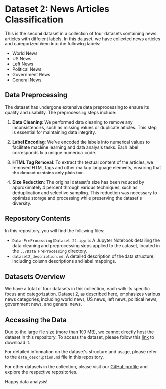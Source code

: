 # Dataset 2: News Articles Classification

This is the second dataset in a collection of four datasets containing news articles with different labels. In this dataset, we have collected news articles and categorized them into the following labels:

- World News
- US News
- Left News
- Political News
- Government News
- General News

## Data Preprocessing

The dataset has undergone extensive data preprocessing to ensure its quality and usability. The preprocessing steps include:

1. **Data Cleaning**: We performed data cleaning to remove any inconsistencies, such as missing values or duplicate articles. This step is essential for maintaining data integrity.

2. **Label Encoding**: We've encoded the labels into numerical values to facilitate machine learning and data analysis tasks. Each label corresponds to a unique numerical code.

3. **HTML Tag Removal**: To extract the textual content of the articles, we removed HTML tags and other markup language elements, ensuring that the dataset contains only plain text.

4. **Size Reduction**: The original dataset's size has been reduced by approximately 4 percent through various techniques, such as deduplication and selective sampling. This reduction was necessary to optimize storage and processing while preserving the dataset's diversity.

## Repository Contents

In this repository, you will find the following files:

- `Data-PreProcessing(Dataset 2).ipynb`: A Jupyter Notebook detailing the data cleaning and preprocessing steps applied to the dataset, located in the `../Data PreProcessing` directory.
- `dataset2_description.md`: A detailed description of the data structure, including column descriptions and label mappings.

## Datasets Overview

We have a total of four datasets in this collection, each with its specific focus and categorization. Dataset 2, as described here, emphasizes various news categories, including world news, US news, left news, political news, government news, and general news.

## Accessing the Data

Due to the large file size (more than 100 MB), we cannot directly host the dataset in this repository. To access the dataset, please follow this [link](provide-link-here) to download it.

For detailed information on the dataset's structure and usage, please refer to the `data_description.md` file in this repository.

For other datasets in the collection, please visit our [GitHub profile](https://github.com/your-username) and explore the respective repositories.

Happy data analysis!

